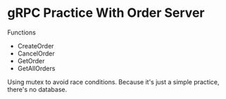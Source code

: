# gRPC Practice With Order Server

Functions
 - CreateOrder
 - CancelOrder
 - GetOrder
 - GetAllOrders

Using mutex to avoid race conditions.
Because it's just a simple practice, there's no database.